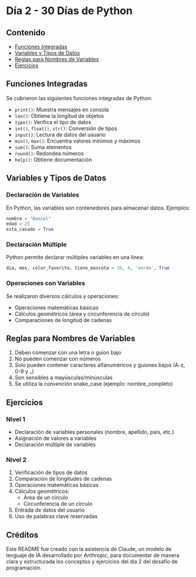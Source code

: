 # Día 2 - 30 Días de Python

## Contenido
- [Funciones Integradas](#funciones-integradas)
- [Variables y Tipos de Datos](#variables-y-tipos-de-datos)
- [Reglas para Nombres de Variables](#reglas-para-nombres-de-variables)
- [Ejercicios](#ejercicios)

## Funciones Integradas
Se cubrieron las siguientes funciones integradas de Python:
- `print()`: Muestra mensajes en consola
- `len()`: Obtiene la longitud de objetos
- `type()`: Verifica el tipo de datos
- `int()`, `float()`, `str()`: Conversión de tipos
- `input()`: Lectura de datos del usuario
- `min()`, `max()`: Encuentra valores mínimos y máximos
- `sum()`: Suma elementos
- `round()`: Redondea números
- `help()`: Obtiene documentación

## Variables y Tipos de Datos

### Declaración de Variables
En Python, las variables son contenedores para almacenar datos. Ejemplos:
```python
nombre = "Daniel"
edad = 25
esta_casado = True
```

### Declaración Múltiple
Python permite declarar múltiples variables en una línea:
```python
dia, mes, color_favorito, tiene_mascota = 10, 4, 'verde', True
```

### Operaciones con Variables
Se realizaron diversos cálculos y operaciones:
- Operaciones matemáticas básicas
- Cálculos geométricos (área y circunferencia de círculo)
- Comparaciones de longitud de cadenas

## Reglas para Nombres de Variables
1. Deben comenzar con una letra o guion bajo
2. No pueden comenzar con números
3. Solo pueden contener caracteres alfanuméricos y guiones bajos (A-z, 0-9 y _)
4. Son sensibles a mayúsculas/minúsculas
5. Se utiliza la convención snake_case (ejemplo: nombre_completo)

## Ejercicios

### Nivel 1
- Declaración de variables personales (nombre, apellido, país, etc.)
- Asignación de valores a variables
- Declaración múltiple de variables

### Nivel 2
1. Verificación de tipos de datos
2. Comparación de longitudes de cadenas
3. Operaciones matemáticas básicas
4. Cálculos geométricos:
   - Área de un círculo
   - Circunferencia de un círculo
5. Entrada de datos del usuario
6. Uso de palabras clave reservadas

## Créditos
Este README fue creado con la asistencia de Claude, un modelo de lenguaje de IA desarrollado por Anthropic, para documentar de manera clara y estructurada los conceptos y ejercicios del día 2 del desafío de programación.